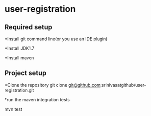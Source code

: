 # user-registration
Required setup
--------------

*Install git command line(or you use an IDE plugin)

*Install JDK1.7

*Install maven


Project setup
-------------

*Clone the repository
git clone git@github.com:srinivasatgithub/user-registration.git

*run the maven integration tests 
 
  mvn test 
